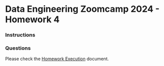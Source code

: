 
# Data Engineering Zoomcamp 2024 - Homework 4

### Instructions

### Questions  
Please check the [Homework Execution](./homework_execution.md) document.
